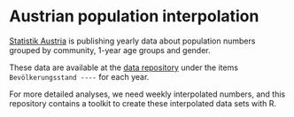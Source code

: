# Austrian population interpolation

[Statistik Austria](https://www.statistik.at) is publishing yearly data about population numbers grouped by community, 1-year age groups and gender.

These data are available at the [data repository](https://data.statistik.gv.at/web/catalog.jsp#collapse7) under the items `Bevölkerungsstand ----` for each year.

For more detailed analyses, we need weekly interpolated numbers, and this repository contains a toolkit to create these interpolated data sets with R.


